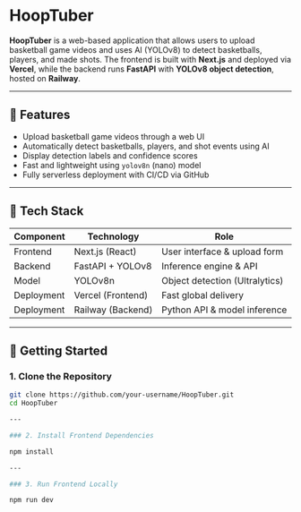 # HoopTuber

**HoopTuber** is a web-based application that allows users to upload basketball game videos and uses AI (YOLOv8) to detect basketballs, players, and made shots. The frontend is built with **Next.js** and deployed via **Vercel**, while the backend runs **FastAPI** with **YOLOv8 object detection**, hosted on **Railway**.

---

## 📸 Features

- Upload basketball game videos through a web UI
- Automatically detect basketballs, players, and shot events using AI
- Display detection labels and confidence scores
- Fast and lightweight using `yolov8n` (nano) model
- Fully serverless deployment with CI/CD via GitHub

---

## 🧱 Tech Stack

| Component   | Technology           | Role                          |
|------------|----------------------|-------------------------------|
| Frontend   | Next.js (React)      | User interface & upload form |
| Backend    | FastAPI + YOLOv8     | Inference engine & API       |
| Model      | YOLOv8n              | Object detection (Ultralytics) |
| Deployment | Vercel (Frontend)    | Fast global delivery          |
| Deployment | Railway (Backend)    | Python API & model inference  |

---

## 🚀 Getting Started

### 1. Clone the Repository

```bash
git clone https://github.com/your-username/HoopTuber.git
cd HoopTuber

---

### 2. Install Frontend Dependencies

npm install

---

### 3. Run Frontend Locally

npm run dev
